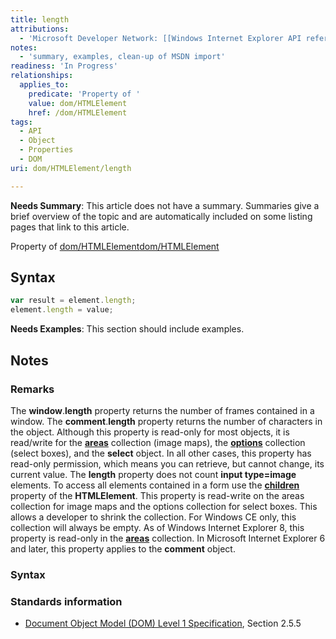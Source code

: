 ```yaml
---
title: length
attributions:
  - 'Microsoft Developer Network: [[Windows Internet Explorer API reference](http://msdn.microsoft.com/en-us/library/ie/hh828809%28v=vs.85%29.aspx) Article]'
notes:
  - 'summary, examples, clean-up of MSDN import'
readiness: 'In Progress'
relationships:
  applies_to:
    predicate: 'Property of '
    value: dom/HTMLElement
    href: /dom/HTMLElement
tags:
  - API
  - Object
  - Properties
  - DOM
uri: dom/HTMLElement/length

---
```

**Needs Summary**: This article does not have a summary. Summaries give a brief overview of the topic and are automatically included on some listing pages that link to this article.

Property of [dom/HTMLElement](/dom/HTMLElement)[dom/HTMLElement](/dom/HTMLElement)

## <span>Syntax</span>

``` js
var result = element.length;
element.length = value;
```

**Needs Examples**: This section should include examples.

## <span>Notes</span>

### <span>Remarks</span>

The **window**.**length** property returns the number of frames contained in a window. The **comment**.**length** property returns the number of characters in the object. Although this property is read-only for most objects, it is read/write for the [**areas**](/dom/HTMLMapElement/areas) collection (image maps), the [**options**](/dom/HTMLElement/options) collection (select boxes), and the **select** object. In all other cases, this property has read-only permission, which means you can retrieve, but cannot change, its current value. The **length** property does not count **input type=image** elements. To access all elements contained in a form use the [**children**](/dom/Element/children) property of the **HTMLElement**. This property is read-write on the areas collection for image maps and the options collection for select boxes. This allows a developer to shrink the collection. For Windows CE only, this collection will always be empty. As of Windows Internet Explorer 8, this property is read-only in the [**areas**](/dom/HTMLMapElement/areas) collection. In Microsoft Internet Explorer 6 and later, this property applies to the **comment** object.

### <span>Syntax</span>

### <span>Standards information</span>

-   [Document Object Model (DOM) Level 1 Specification](http://go.microsoft.com/fwlink/p/?linkid=161725), Section 2.5.5
